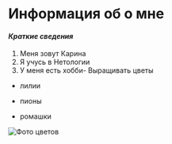 # Информация об о мне

#### _Краткие сведения_

1. Меня зовут Карина
2. Я учусь в Нетологии
3. У меня есть хобби- Выращивать цветы

* лилии

* пионы

* ромашки

![Фото цветов](https://img.7dach.ru/uploads/images/00/00/00/2015/07/08/41da30.jpg)

